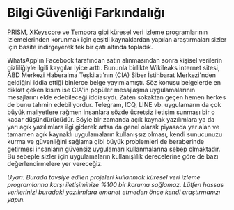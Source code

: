 # Bilgi Güvenliği Farkındalığı

[PRISM](https://en.wikipedia.org/wiki/PRISM_%28surveillance_program%29), [XKeyscore](https://en.wikipedia.org/wiki/XKeyscore) ve [Tempora](https://en.wikipedia.org/wiki/Tempora) gibi küresel veri izleme programlarının izlemelerinden korunmak için çeşitli kaynaklardan yapılan araştırmaları sizler için basite indirgeyerek tek bir çatı altında topladık.

WhatsApp'ın Facebook tarafından satın alınmasından sonra kişisel verilerin gizliliğiyle ilgili kaygılar iyice arttı. Bununla birlikte Wikileaks internet sitesi, ABD Merkezi Haberalma Teşkilatı'nın (CIA) Siber İstihbarat Merkezi'nden geldiğini iddia ettiği binlerce belge yayımlamıştı. Söz konusu belgelerde en dikkat çeken kısım ise CIA'in popüler mesajlaşma uygulamalarının mesajlarını elde edebileceği iddiasıydı. Zaten sokaktan geçen hemen herkes de bunu tahmin edebiliyordur. Telegram, ICQ, LINE vb. uygulamarın da çok büyük maliyetlere rağmen insanlara sözde ücretsiz iletişim sunması bir o kadar düşündürücüdür. Böyle bir zamanda açık kaynak yazılımlara ya da yarı açık yazılımlara ilgi giderek artsa da genel olarak piyasada yer alan ve tamamen açık kaynaklı uygulamaların kullanışsız olması, kendi sunucunuzu kurma ve güvenliğini sağlama gibi büyük problemleri de beraberinde getirmesi insanların güvensiz uygulamarı kullanmalarına sebep olmaktadır. Bu sebeple sizler için uygulamaların kullanışlılık derecelerine göre de bazı değerlendirmelere yer vereceğiz.

*Uyarı: Burada tavsiye edilen projeleri kullanmak küresel veri izleme programlarına karşı iletişiminize %100 bir koruma sağlamaz. Lütfen hassas verilerinizi buradaki yazılımlara emanet etmeden önce kendi araştırmanızı yapın.*
